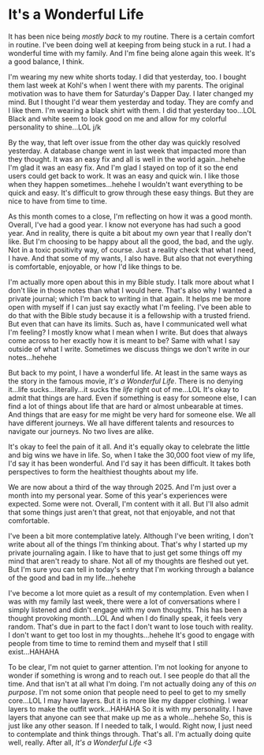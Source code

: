 # It's a Wonderful Life

It has been nice being *mostly back* to my routine. There is a certain comfort in routine. I've been doing well at keeping from being stuck in a rut. I had a wonderful time with my family. And I'm fine being alone again this week. It's a good balance, I think.

I'm wearing my new white shorts today. I did that yesterday, too. I bought them last week at Kohl's when I went there with my parents. The original motivation was to have them for Saturday's Dapper Day. I later changed my mind. But I thought I'd wear them yesterday and today. They are comfy and I like them. I'm wearing a black shirt with them. I did that yesterday too...LOL Black and white seem to look good on me and allow for my colorful personality to shine...LOL j/k

By the way, that left over issue from the other day was quickly resolved yesterday. A database change went in last week that impacted more than they thought. It was an easy fix and all is well in the world again...hehehe I'm glad it was an easy fix. And I'm glad I stayed on top of it so the end users could get back to work. It was an easy and quick win. I like those when they happen sometimes...hehehe I wouldn't want everything to be quick and easy. It's difficult to grow through these easy things. But they are nice to have from time to time.

As this month comes to a close, I'm reflecting on how it was a good month. Overall, I've had a good year. I know not everyone has had such a good year. And in reality, there is quite a bit about my own year that I really don't like. But I'm choosing to be happy about all the good, the bad, and the ugly. Not in a toxic positivity way, of course. Just a reality check that what I need, I have. And that some of my wants, I also have. But also that not everything is comfortable, enjoyable, or how I'd like things to be.

I'm actually more open about this in my Bible study. I talk more about what I don't like in those notes than what I would here. That's also why I wanted a private journal; which I'm back to writing in that again. It helps me be more open with myself if I can just say exactly what I'm feeling. I've been able to do that with the Bible study because it is a fellowship with a trusted friend. But even that can have its limits. Such as, have I communicated well what I'm feeling? I mostly know what I mean when I write. But does that always come across to her exactly how it is meant to be? Same with what I say outside of what I write. Sometimes we discuss things we don't write in our notes...hehehe

But back to my point, I have a wonderful life. At least in the same ways as the story in the famous movie, *It's a Wonderful Life*. There is no denying it...life sucks...literally...it sucks the *life* right out of me...LOL It's okay to admit that things are hard. Even if something is easy for someone else, I can find a lot of things about life that are hard or almost unbearable at times. And things that are easy for me might be very hard for someone else. We all have different journeys. We all have different talents and resources to navigate our journeys. No two lives are alike.

It's okay to feel the pain of it all. And it's equally okay to celebrate the little and big wins we have in life. So, when I take the 30,000 foot view of my life, I'd say it has been wonderful. And I'd say it has been difficult. It takes both perspectives to form the healthiest thoughts about my life.

We are now about a third of the way through 2025. And I'm just over a month into my personal year. Some of this year's experiences were expected. Some were not. Overall, I'm content with it all. But I'll also admit that some things just aren't that great, not that enjoyable, and not that comfortable.

I've been a bit more contemplative lately. Although I've been writing, I don't write about all of the things I'm thinking about. That's why I started up my private journaling again. I like to have that to just get some things off my mind that aren't ready to share. Not all of my thoughts are fleshed out yet. But I'm sure you can tell in today's entry that I'm working through a balance of the good and bad in my life...hehehe

I've become a lot more quiet as a result of my contemplation. Even when I was with my family last week, there were a lot of conversations where I simply listened and didn't engage with my own thoughts. This has been a thought provoking month...LOL And when I do finally speak, it feels very random. That's due in part to the fact I don't want to lose touch with reality. I don't want to get too lost in my thoughts...hehehe It's good to engage with people from time to time to remind them and myself that I still exist...HAHAHA

To be clear, I'm not quiet to garner attention. I'm not looking for anyone to wonder if something is wrong and to reach out. I see people do that all the time. And that isn't at all what I'm doing. I'm not actually doing any of this *on purpose*. I'm not some onion that people need to peel to get to my smelly core...LOL I may have layers. But it is more like my dapper clothing. I wear layers to make the outfit work...HAHAHA So it is with my personality. I have layers that anyone can see that make up me as a whole...hehehe So, this is just like any other season. If I needed to talk, I would. Right now, I just need to contemplate and think things through. That's all. I'm actually doing quite well, really. After all, *It's a Wonderful Life* <3

